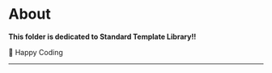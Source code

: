 # About

**This folder is dedicated to Standard Template Library!!**

:sparkling_heart: Happy Coding

---
